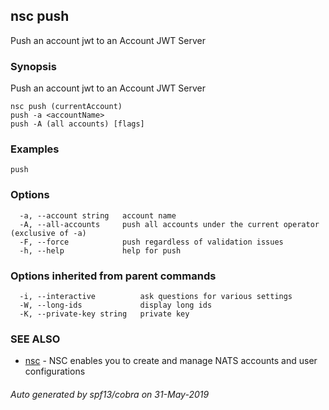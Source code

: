 ## nsc push

Push an account jwt to an Account JWT Server

### Synopsis

Push an account jwt to an Account JWT Server

```
nsc push (currentAccount)
push -a <accountName>
push -A (all accounts) [flags]
```

### Examples

```
push
```

### Options

```
  -a, --account string   account name
  -A, --all-accounts     push all accounts under the current operator (exclusive of -a)
  -F, --force            push regardless of validation issues
  -h, --help             help for push
```

### Options inherited from parent commands

```
  -i, --interactive          ask questions for various settings
  -W, --long-ids             display long ids
  -K, --private-key string   private key
```

### SEE ALSO

* [nsc](nsc.md)	 - NSC enables you to create and manage NATS accounts and user configurations

###### Auto generated by spf13/cobra on 31-May-2019
